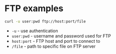 # FTP examples

```bash
curl -u user:pwd ftp://host:port/file
```

- `-u` - use authentication
- `user:pwd` - username and password used for FTP
- `host:port` - FTP host and port to connect to
- `/file` - path to specific file on FTP server


